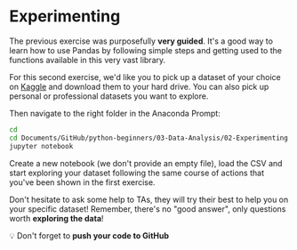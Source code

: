 # Experimenting

The previous exercise was purposefully **very guided**. It's a good way to learn how to use Pandas by following simple steps and getting used to the functions available in this very vast library.

For this second exercise, we'd like you to pick up a dataset of your choice on [Kaggle](https://www.kaggle.com/datasets) and download them to your hard drive. You can also pick up personal or professional datasets you want to explore.

Then navigate to the right folder in the Anaconda Prompt:

```bash
cd
cd Documents/GitHub/python-beginners/03-Data-Analysis/02-Experimenting
jupyter notebook
```

Create a new notebook (we don't provide an empty file), load the CSV and start exploring your dataset following the same course of actions that you've been shown in the first exercise.

Don't hesitate to ask some help to TAs, they will try their best to help you on your specific dataset! Remember, there's no "good answer", only questions worth **exploring the data**!

:bulb: Don't forget to **push your code to GitHub**
